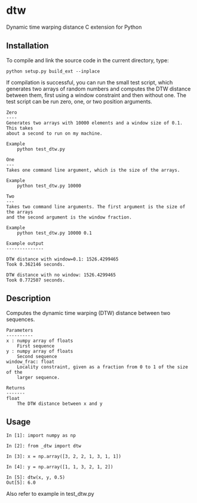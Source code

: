 # dtw
Dynamic time warping distance C extension for Python

## Installation

To compile and link the source code in the current directory, type:

```
python setup.py build_ext --inplace
```

If compilation is successful, you can run the small test script, which
generates two arrays of random numbers and computes the DTW distance between
them, first using a window constraint and then without one. The test script can
be run zero, one, or two position arguments.

```
Zero
----
Generates two arrays with 10000 elements and a window size of 0.1. This takes
about a second to run on my machine.

Example
    python test_dtw.py

One
---
Takes one command line argument, which is the size of the arrays.

Example
    python test_dtw.py 10000

Two
---
Takes two command line arguments. The first argument is the size of the arrays
and the second argument is the window fraction.

Example
    python test_dtw.py 10000 0.1

Example output
--------------

DTW distance with window=0.1: 1526.4299465
Took 0.362146 seconds.

DTW distance with no window: 1526.4299465
Took 0.772507 seconds.
```

## Description

Computes the dynamic time warping (DTW) distance between two sequences.

```
Parameters
----------
x : numpy array of floats
    First sequence
y : numpy array of floats
    Second sequence
window_frac: float
    Locality constraint, given as a fraction from 0 to 1 of the size of the
    larger sequence.

Returns
-------
float
    The DTW distance between x and y
```

## Usage

```
In [1]: import numpy as np

In [2]: from _dtw import dtw

In [3]: x = np.array([3, 2, 2, 1, 3, 1, 1])

In [4]: y = np.array([1, 1, 3, 2, 1, 2])

In [5]: dtw(x, y, 0.5)
Out[5]: 6.0
```

Also refer to example in test_dtw.py
